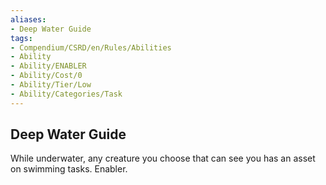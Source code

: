 ```yaml
---
aliases:
- Deep Water Guide
tags:
- Compendium/CSRD/en/Rules/Abilities
- Ability
- Ability/ENABLER
- Ability/Cost/0
- Ability/Tier/Low
- Ability/Categories/Task
---
```


  
## Deep Water Guide  
While underwater, any creature you choose that can see you has an asset on swimming tasks. Enabler.